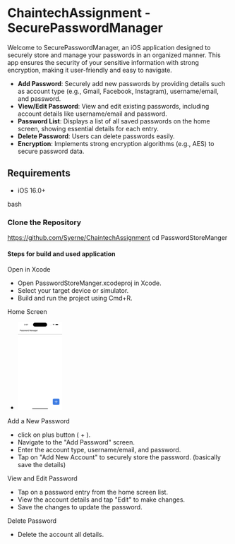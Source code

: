 # ChaintechAssignment - SecurePasswordManager

Welcome to SecurePasswordManager, an iOS application designed to securely store and manage your passwords in an organized manner. This app ensures the security of your sensitive information with strong encryption, making it user-friendly and easy to navigate.

- **Add Password**: Securely add new passwords by providing details such as account type (e.g., Gmail, Facebook, Instagram), username/email, and password.
- **View/Edit Password**: View and edit existing passwords, including account details like username/email and password.
- **Password List**: Displays a list of all saved passwords on the home screen, showing essential details for each entry.
- **Delete Password**: Users can delete passwords easily.
- **Encryption**: Implements strong encryption algorithms (e.g., AES) to secure password data.

## Requirements

- iOS 16.0+

bash
### Clone the Repository 
https://github.com/Syerne/ChaintechAssignment
cd PasswordStoreManger

#### Steps for build and used application

Open in Xcode
- Open PasswordStoreManger.xcodeproj in Xcode.
- Select your target device or simulator.
- Build and run the project using Cmd+R.

Home Screen
- <img src="/PasswordStoreManger/AppGuide/Images/HomeScreenEmpty.png" width="100" height="200">

Add a New Password 
- click on plus button ( + ).
- Navigate to the "Add Password" screen.
- Enter the account type, username/email, and password.
- Tap on "Add New Account" to securely store the password. (basically save the details)

View and Edit Password
- Tap on a password entry from the home screen list.
- View the account details and tap "Edit" to make changes.
- Save the changes to update the password.

Delete Password
- Delete the account all details.
